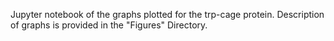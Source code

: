 Jupyter notebook of the graphs plotted for the trp-cage protein. Description of graphs is provided in the "Figures" Directory.
